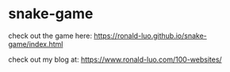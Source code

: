 # snake-game

check out the game here: https://ronald-luo.github.io/snake-game/index.html

check out my blog at: https://www.ronald-luo.com/100-websites/